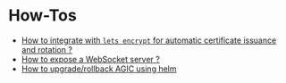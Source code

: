 # How-Tos

* [How to integrate with `lets encrypt` for automatic certificate issuance and rotation ?](how-tos/lets-encrypt.md)
* [How to expose a WebSocket server ?](how-tos/websockets.md)
* [How to upgrade/rollback AGIC using helm](how-tos/helm-upgrade.md)
